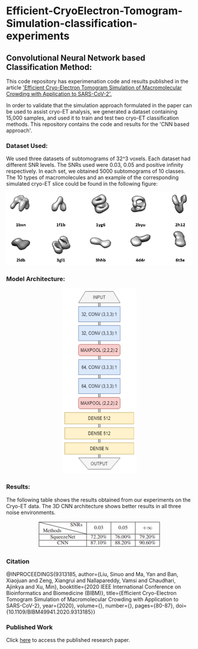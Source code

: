 # Efficient-CryoElectron-Tomogram-Simulation-classification-experiments
## Convolutional Neural Network based Classification Method:

This code repository has experimenation code and results published in the article ['Efficient Cryo-Electron Tomogram Simulation of Macromolecular Crowding with Application to SARS-CoV-2'. ](https://ieeexplore.ieee.org/abstract/document/9313185)

In order to validate that the simulation approach formulated in the paper can be used to assist cryo-ET analysis, we generated a dataset containing 15,000 samples, and used it to train and test two cryo-ET classification methods. This repository contains the code and results for the 'CNN based approach'.

### Dataset Used:
We used three datasets of subtomograms of 32^3 voxels. Each dataset had different SNR levels. The SNRs used were 0.03, 0.05 and positive infinity respectively. In each set, we obtained 5000 subtomograms of 10 classes. The 10 types of macromolecules and an example of the corresponding simulated cryo-ET slice could be found in the following figure:

<p align="center">
  <img src="data.PNG"   />
</p>


### Model Architecture:

<p align="center">
  <img src="papermodelarch.PNG"  height='500' width='200' />
</p>

### Results:
The following table shows the results obtained from our experiments on the Cryo-ET data. The 3D CNN architecture shows better results in all three noise environments.
<p align="center">
  <img src="results_table.PNG"  />
</p>

### Citation

@INPROCEEDINGS{9313185,
  author={Liu, Sinuo and Ma, Yan and Ban, Xiaojuan and Zeng, Xiangrui and Nallapareddy, Vamsi and Chaudhari, Ajinkya and Xu, Min},
  booktitle={2020 IEEE International Conference on Bioinformatics and Biomedicine (BIBM)}, 
  title={Efficient Cryo-Electron Tomogram Simulation of Macromolecular Crowding with Application to SARS-CoV-2}, 
  year={2020},
  volume={},
  number={},
  pages={80-87},
  doi={10.1109/BIBM49941.2020.9313185}}

### Published Work

Click [here](https://ieeexplore.ieee.org/abstract/document/9313185) to access the published research paper.
